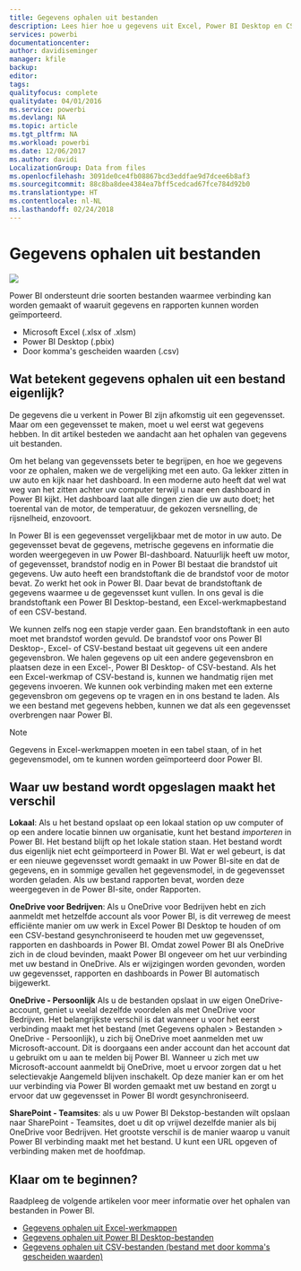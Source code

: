 ```yaml
---
title: Gegevens ophalen uit bestanden
description: Lees hier hoe u gegevens uit Excel, Power BI Desktop en CSV-bestanden overbrengt naar Power BI.
services: powerbi
documentationcenter: 
author: davidiseminger
manager: kfile
backup: 
editor: 
tags: 
qualityfocus: complete
qualitydate: 04/01/2016
ms.service: powerbi
ms.devlang: NA
ms.topic: article
ms.tgt_pltfrm: NA
ms.workload: powerbi
ms.date: 12/06/2017
ms.author: davidi
LocalizationGroup: Data from files
ms.openlocfilehash: 3091de0ce4fb08867bcd3eddfae9d7dcee6b8af3
ms.sourcegitcommit: 88c8ba8dee4384ea7bff5cedcad67fce784d92b0
ms.translationtype: HT
ms.contentlocale: nl-NL
ms.lasthandoff: 02/24/2018
---
```

# <a name="get-data-from-files"></a>Gegevens ophalen uit bestanden
![](media/service-get-data-from-files/file_icons.png)

Power BI ondersteunt drie soorten bestanden waarmee verbinding kan worden gemaakt of waaruit gegevens en rapporten kunnen worden geïmporteerd.

* Microsoft Excel (.xlsx of .xlsm)
* Power BI Desktop (.pbix)
* Door komma's gescheiden waarden (.csv)

## <a name="what-does-get-data-from-a-file-really-mean"></a>Wat betekent gegevens ophalen uit een bestand eigenlijk?
De gegevens die u verkent in Power BI zijn afkomstig uit een gegevensset. Maar om een gegevensset te maken, moet u wel eerst wat gegevens hebben. In dit artikel besteden we aandacht aan het ophalen van gegevens uit bestanden.

Om het belang van gegevenssets beter te begrijpen, en hoe we gegevens voor ze ophalen, maken we de vergelijking met een auto. Ga lekker zitten in uw auto en kijk naar het dashboard. In een moderne auto heeft dat wel wat weg van het zitten achter uw computer terwijl u naar een dashboard in Power BI kijkt. Het dashboard laat alle dingen zien die uw auto doet; het toerental van de motor, de temperatuur, de gekozen versnelling, de rijsnelheid, enzovoort.

In Power BI is een gegevensset vergelijkbaar met de motor in uw auto. De gegevensset bevat de gegevens, metrische gegevens en informatie die worden weergegeven in uw Power BI-dashboard. Natuurlijk heeft uw motor, of gegevensset, brandstof nodig en in Power BI bestaat die brandstof uit gegevens. Uw auto heeft een brandstoftank die de brandstof voor de motor bevat. Zo werkt het ook in Power BI. Daar bevat de brandstoftank de gegevens waarmee u de gegevensset kunt vullen. In ons geval is die brandstoftank een Power BI Desktop-bestand, een Excel-werkmapbestand of een CSV-bestand.

We kunnen zelfs nog een stapje verder gaan. Een brandstoftank in een auto moet met brandstof worden gevuld. De brandstof voor ons Power BI Desktop-, Excel- of CSV-bestand bestaat uit gegevens uit een andere gegevensbron. We halen gegevens op uit een andere gegevensbron en plaatsen deze in een Excel-, Power BI Desktop- of CSV-bestand. Als het een Excel-werkmap of CSV-bestand is, kunnen we handmatig rijen met gegevens invoeren. We kunnen ook verbinding maken met een externe gegevensbron om gegevens op te vragen en in ons bestand te laden. Als we een bestand met gegevens hebben, kunnen we dat als een gegevensset overbrengen naar Power BI.

> [!NOTE]
> Gegevens in Excel-werkmappen moeten in een tabel staan, of in het gegevensmodel, om te kunnen worden geïmporteerd door Power BI.
> 
> 

## <a name="where-your-file-is-saved-makes-a-difference"></a>Waar uw bestand wordt opgeslagen maakt het verschil
**Lokaal**: Als u het bestand opslaat op een lokaal station op uw computer of op een andere locatie binnen uw organisatie, kunt het bestand *importeren* in Power BI. Het bestand blijft op het lokale station staan. Het bestand wordt dus eigenlijk niet echt geïmporteerd in Power BI. Wat er wel gebeurt, is dat er een nieuwe gegevensset wordt gemaakt in uw Power BI-site en dat de gegevens, en in sommige gevallen het gegevensmodel, in de gegevensset worden geladen. Als uw bestand rapporten bevat, worden deze weergegeven in de Power BI-site, onder Rapporten.

**OneDrive voor Bedrijven**: Als u OneDrive voor Bedrijven hebt en zich aanmeldt met hetzelfde account als voor Power BI, is dit verreweg de meest efficiënte manier om uw werk in Excel Power BI Desktop te houden of om een CSV-bestand gesynchroniseerd te houden met uw gegevensset, rapporten en dashboards in Power BI. Omdat zowel Power BI als OneDrive zich in de cloud bevinden, maakt Power BI ongeveer om het uur verbinding met uw bestand in OneDrive. Als er wijzigingen worden gevonden, worden uw gegevensset, rapporten en dashboards in Power BI automatisch bijgewerkt.

**OneDrive - Persoonlijk** Als u de bestanden opslaat in uw eigen OneDrive-account, geniet u veelal dezelfde voordelen als met OneDrive voor Bedrijven. Het belangrijkste verschil is dat wanneer u voor het eerst verbinding maakt met het bestand (met Gegevens ophalen > Bestanden > OneDrive - Persoonlijk), u zich bij OneDrive moet aanmelden met uw Microsoft-account. Dit is doorgaans een ander account dan het account dat u gebruikt om u aan te melden bij Power BI. Wanneer u zich met uw Microsoft-account aanmeldt bij OneDrive, moet u ervoor zorgen dat u het selectievakje Aangemeld blijven inschakelt. Op deze manier kan er om het uur verbinding via Power BI worden gemaakt met uw bestand en zorgt u ervoor dat uw gegevensset in Power BI wordt gesynchroniseerd.

**SharePoint - Teamsites**: als u uw Power BI Dekstop-bestanden wilt opslaan naar SharePoint - Teamsites, doet u dit op vrijwel dezelfde manier als bij OneDrive voor Bedrijven. Het grootste verschil is de manier waarop u vanuit Power BI verbinding maakt met het bestand. U kunt een URL opgeven of verbinding maken met de hoofdmap.

## <a name="ready-to-get-started"></a>Klaar om te beginnen?
Raadpleeg de volgende artikelen voor meer informatie over het ophalen van bestanden in Power BI.

* [Gegevens ophalen uit Excel-werkmappen](service-excel-workbook-files.md)
* [Gegevens ophalen uit Power BI Desktop-bestanden](service-desktop-files.md)
* [Gegevens ophalen uit CSV-bestanden (bestand met door komma's gescheiden waarden)](service-comma-separated-value-files.md)

